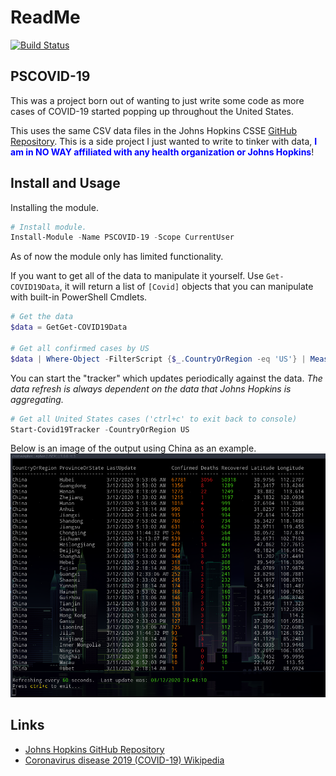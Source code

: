 # ReadMe

[![Build Status](https://ephos.visualstudio.com/PSCOVID-19/_apis/build/status/ephos.PSCOVID-19?branchName=master)](https://ephos.visualstudio.com/PSCOVID-19/_build/latest?definitionId=3&branchName=master)

## PSCOVID-19

This was a project born out of wanting to just write some code as more cases of COVID-19 started popping up throughout the United States.

This uses the same CSV data files in the Johns Hopkins CSSE [GitHub Repository](https://github.com/CSSEGISandData/COVID-19).  This is a side project I just wanted to write to tinker with data, <span style="color:blue">__**I am in NO WAY affiliated with any health organization or Johns Hopkins**__</span>!

## Install and Usage

Installing the module.

```powershell
# Install module.
Install-Module -Name PSCOVID-19 -Scope CurrentUser
```

As of now the module only has limited functionality.

If you want to get all of the data to manipulate it yourself.  Use `Get-COVID19Data`, it will return a list of `[Covid]` objects that you can manipulate with built-in PowerShell Cmdlets.

```powershell
# Get the data
$data = GetGet-COVID19Data

# Get all confirmed cases by US
$data | Where-Object -FilterScript {$_.CountryOrRegion -eq 'US'} | Measure-Object -Property Confirmed -Sum
```

You can start the "tracker" which updates periodically against the data.  _The data refresh is always dependent on the data that Johns Hopkins is aggregating._

```powershell
# Get all United States cases ('ctrl+c' to exit back to console)
Start-Covid19Tracker -CountryOrRegion US
```

Below is an image of the output using China as an example.
![example1](images/example1.png)

## Links

- [Johns Hopkins GitHub Repository](https://github.com/CSSEGISandData/COVID-19)
- [Coronavirus disease 2019 (COVID-19) Wikipedia](https://en.wikipedia.org/wiki/Coronavirus_disease_2019)
